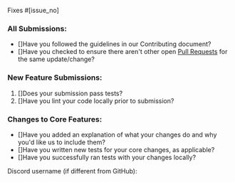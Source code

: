 <!-- ⚠⚠ Do not delete this pull request template! ⚠⚠ -->
<!-- Pull requests that do not follow this template are likely to be ignored. -->

Fixes #[issue_no]
### All Submissions:

* []Have you followed the guidelines in our Contributing document?
* []Have you checked to ensure there aren't other open [Pull Requests](../../../pulls) for the same update/change?

<!-- You can erase any parts of this template not applicable to your Pull Request. -->

### New Feature Submissions:

1. []Does your submission pass tests?
2. []Have you lint your code locally prior to submission?

### Changes to Core Features:

* []Have you added an explanation of what your changes do and why you'd like us to include them?
* []Have you written new tests for your core changes, as applicable?
* []Have you successfully ran tests with your changes locally?

<!-- You may optionally provide your discord username, so that we may contact you directly about the issue. -->
Discord username (if different from GitHub):